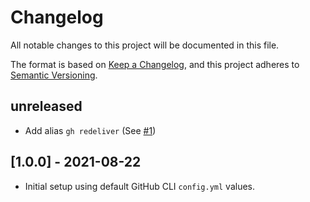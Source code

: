 # Changelog
All notable changes to this project will be documented in this file.

The format is based on [Keep a Changelog](https://keepachangelog.com/en/1.0.0/),
and this project adheres to [Semantic Versioning](https://semver.org/spec/v2.0.0.html).

## unreleased
- Add alias `gh redeliver` (See [#1](https://github.com/salcode/salcode-gh-cli/issues/1))

## [1.0.0] - 2021-08-22
- Initial setup using default GitHub CLI `config.yml` values.
